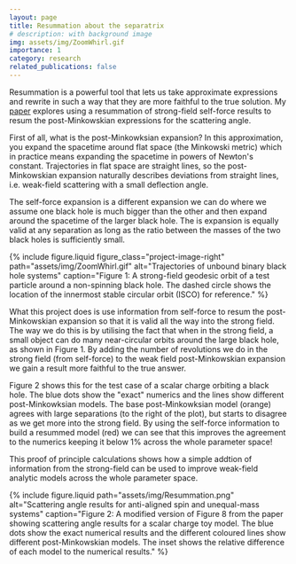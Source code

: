 ```yaml
---
layout: page
title: Resummation about the separatrix
# description: with background image
img: assets/img/ZoomWhirl.gif
importance: 1
category: research
related_publications: false
---
```


Resummation is a powerful tool that lets us take approximate expressions and rewrite in such a way that they are more faithful to the true solution. My [paper](https://arxiv.org/abs/2406.08363) explores using a resummation of strong-field self-force results to resum the post-Minkowskian expressions for the scattering angle.

First of all, what is the post-Minkowksian expansion? In this approximation, you expand the spacetime around flat space (the Minkowski metric) which in practice means expanding the spacetime in powers of Newton's constant. Trajectories in flat space are straight lines, so the post-Minkowskian expansion naturally describes deviations from straight lines, i.e. weak-field scattering with a small deflection angle.

The self-force expansion is a different expansion we can do where we assume one black hole is much bigger than the other and then expand around the spacetime of the larger black hole. The is expansion is equally valid at any separation as long as the ratio between the masses of the two black holes is sufficiently small.

{% include figure.liquid
   figure_class="project-image-right"
   path="assets/img/ZoomWhirl.gif"
   alt="Trajectories of unbound binary black hole systems"
   caption="Figure 1: A strong-field geodesic orbit of a test particle around a non-spinning black hole. The dashed circle shows the location of the innermost stable circular orbit (ISCO) for reference."
%}

What this project does is use information from self-force to resum the post-Minkowskian expansion so that it is valid all the way into the strong field. The way we do this is by utilising the fact that when in the strong field, a small object can do many near-circular orbits around the large black hole, as shown in Figure 1. By adding the number of revolutions we do in the strong field (from self-force) to the weak field post-Minkowskian expansion we gain a result more faithful to the true answer.

Figure 2 shows this for the test case of a scalar charge orbiting a black hole. The blue dots show the "exact" numerics and the lines show different post-Minkowksian models. The base post-Minkowksian model (orange) agrees with large separations (to the right of the plot), but starts to disagree as we get more into the strong field. By using the self-force information to build a resummed model (red) we can see that this improves the agreement to the numerics keeping it below 1% across the whole parameter space!

This proof of principle calculations shows how a simple addtion of information from the strong-field can be used to improve weak-field analytic models across the whole parameter space.

{% include figure.liquid
   path="assets/img/Resummation.png"
   alt="Scattering angle results for anti-aligned spin and unequal-mass systems"
   caption="Figure 2: A modified version of Figure 8 from the paper showing scattering angle results for a scalar charge toy model. The blue dots show the exact numerical results and the different coloured lines show different post-Minkowskian models. The inset shows the relative difference of each model to the numerical results."
%}
